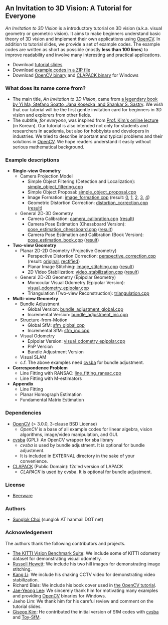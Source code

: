 ## An Invitation to 3D Vision: A Tutorial for Everyone
_An Invitation to 3D Vision_ is a introductory tutorial on 3D vision (a.k.a. visual geometry or geometric vision).
It aims to make beginners understand basic theory of 3D vision and implement their own applications using [OpenCV][].
In addition to tutorial slides, we provide a set of example codes. The example codes are written as short as possible (mostly __less than 100 lines__) to improve readability and involve many interesting and practical applications.

* Download [tutorial slides](https://github.com/sunglok/3dv_tutorial/releases/download/misc/3dv_slides.pdf)
* Download [example codes in a ZIP file](https://github.com/sunglok/3dv_tutorial/archive/master.zip)
* Download [OpenCV binary](https://github.com/sunglok/3dv_tutorial/releases/download/misc/OpenCV_v3.2.0_32bit.zip) and [CLAPACK binary](https://github.com/sunglok/3dv_tutorial/releases/download/misc/CLAPACK_v3.2.1_32bit.zip) for Windows

### What does its name come from?
* The main title, _An Invitation to 3D Vision_, came from [a legendary book by Yi Ma, Stefano Soatto, Jana Kosecka, and Shankar S. Sastry](http://vision.ucla.edu/MASKS/). We wish that our tutorial will be the first gentle invitation card for beginners in 3D vision and explorers from other fields.
* The subtitle, _for everyone_, was inspired from [Prof. Kim's online lecture](https://hunkim.github.io/ml/) (in Korean). Our tutorial is also intended not only for students and researchers in academia, but also for hobbyists and developers in industries. We tried to describe important and typical problems and their solutions in [OpenCV][]. We hope readers understand it easily without serious mathematical background.

### Example descriptions
* __Single-view Geometry__
  * Camera Projection Model
    * Simple Object Filtering (Detection and Localization): [simple_object_filtering.cpp][]
    * Simple Object Proposal: [simple_object_proposal.cpp][]
    * Image Formation: [image_formation.cpp][] (result: [0](https://drive.google.com/file/d/0B_iOV9kV0whLY2luc05jZGlkZ2s/view?usp=sharing), [1](https://drive.google.com/file/d/0B_iOV9kV0whLS3M4S09ZZHpjTkU/view?usp=sharing), [2](https://drive.google.com/file/d/0B_iOV9kV0whLV2dLZHd0MmVkd28/view?usp=sharing), [3](https://drive.google.com/file/d/0B_iOV9kV0whLS1ZBR25WekpMYjA/view?usp=sharing), [4](https://drive.google.com/file/d/0B_iOV9kV0whLYVB0dm9Fc0dvRzQ/view?usp=sharing))
    * Geometric Distortion Correction: [distortion_correction.cpp][] ([result](https://www.youtube.com/watch?v=HKetupWh4V8))
  * General 2D-3D Geometry
    * Camera Calibration: [camera_calibration.cpp][] ([result](https://drive.google.com/file/d/0B_iOV9kV0whLZ0pDbWdXNWRrZ00/view?usp=sharing))
    * Camera Pose Estimation (Chessboard Version): [pose_estimation_chessboard.cpp][] ([result](https://www.youtube.com/watch?v=4nA1OQGL-ig))
    * Camera Pose Estimation and Calibration (Book Version): [pose_estimation_book.cpp][] ([result](https://www.youtube.com/watch?v=GYp4h0yyB3Y))
* __Two-view Geometry__
  * Planar 2D-2D Geometry (Projective Geometry)
    * Perspective Distortion Correction: [perspective_correction.cpp][] (result: [original](https://drive.google.com/file/d/0B_iOV9kV0whLVlFpeFBzYWVadlk/view?usp=sharing), [rectified](https://drive.google.com/file/d/0B_iOV9kV0whLMi1UTjN5QXhnWFk/view?usp=sharing))
    * Planar Image Stitching: [image_stitching.cpp][] ([result](https://drive.google.com/file/d/0B_iOV9kV0whLOEQzVmhGUGVEaW8/view?usp=sharing))
    * 2D Video Stabilization: [video_stabilization.cpp][] ([result](https://www.youtube.com/watch?v=be_dzYicEzI))
  * General 2D-2D Geometry (Epipolar Geometry)
    * Monocular Visual Odometry (Epipolar Version): [visual_odometry_epipolar.cpp][]
    * Triangulation (Two-view Reconstruction): [triangulation.cpp][]
* __Multi-view Geometry__
  * Bundle Adjustment
    * Global Version: [bundle_adjustment_global.cpp][]
    * Incremental Version: [bundle_adjustment_inc.cpp][]
  * Structure-from-Motion
    * Global SfM: [sfm_global.cpp][]
    * Incremental SfM: [sfm_inc.cpp][]
  * Visual Odometry
    * Epipolar Version: [visual_odometry_epipolar.cpp][]
    * PnP Version
    * Bundle Adjustment Version
  * Visual SLAM
  * c.f. The above examples need [cvsba][] for bundle adjustment.
* __Correspondence Problem__
  * Line Fitting with RANSAC: [line_fitting_ransac.cpp][]
  * Line Fitting with M-estimators
* **Appendix**
  * Line Fitting
  * Planar Homograph Estimation
  * Fundamental Matrix Estimation

### Dependencies
* [OpenCV][] (> 3.0.0, 3-clause BSD License)
  * _OpenCV_ is a base of all example codes for linear algebra, vision algorithms, image/video manipulation, and GUI.
* [cvsba][] (GPL): An OpenCV wrapper for sba library
  * _cvsba_ is used by bundle adjustment. It is optional for bundle adjustment.
  * It is included in EXTERNAL directory in the sake of your convenience.
* [CLAPACK][] (Public Domain): f2c'ed version of LAPACK
  * _CLAPACK_ is used by cvsba. It is optional for bundle adjustment.

### License
* [Beerware](http://en.wikipedia.org/wiki/Beerware)

### Authors
* [Sunglok Choi](http://sites.google.com/site/sunglok/) (sunglok AT hanmail DOT net)

### Acknowledgement
The authors thank the following contributors and projects.

* [The KITTI Vision Benchmark Suite](http://www.cvlibs.net/datasets/kitti/): We include some of KITTI odometry dataset for demonstrating visual odometry.
* [Russell Hewett](https://courses.engr.illinois.edu/cs498dh3/fa2013/projects/stitching/ComputationalPhotograph_ProjectStitching.html): We include his two hill images for demonstrating image stitching.
* [Kang Li](http://www.cs.cmu.edu/~kangli/code/Image_Stabilizer.html): We include his shaking CCTV video for demonstrating video stabilization.
* Richard Blais: We include his book cover used in [the OpenCV tutorial](http://docs.opencv.org/3.1.0/dc/d16/tutorial_akaze_tracking.html).
* [Jae-Yeong Lee](https://sites.google.com/site/roricljy/): We sincerely thank him for motivating many examples and providing [OpenCV][] binaries for Windows.
* Jaeho Lim: We thank him for his careful review and comment on the tutorial slides.
* [Giseop Kim](https://sites.google.com/view/giseopkim): He contributed the initial version of SfM codes with [cvsba][] and [Toy-SfM](https://github.com/royshil/SfM-Toy-Library).

[OpenCV]: http://opencv.org/
[cvsba]: https://www.uco.es/investiga/grupos/ava/node/39
[CLAPACK]: http://www.netlib.org/clapack/

[simple_object_filtering.cpp]: https://github.com/sunglok/3dv_tutorial/blob/master/src/simple_object_filtering.cpp
[simple_object_proposal.cpp]: https://github.com/sunglok/3dv_tutorial/blob/master/src/simple_object_proposal.cpp
[image_formation.cpp]: https://github.com/sunglok/3dv_tutorial/blob/master/src/image_formation.cpp
[distortion_correction.cpp]: https://github.com/sunglok/3dv_tutorial/blob/master/src/distortion_correction.cpp
[camera_calibration.cpp]: https://github.com/sunglok/3dv_tutorial/blob/master/src/camera_calibration.cpp
[pose_estimation_chessboard.cpp]: https://github.com/sunglok/3dv_tutorial/blob/master/src/pose_estimation_chessboard.cpp
[pose_estimation_book.cpp]: https://github.com/sunglok/3dv_tutorial/blob/master/src/pose_estimation_book.cpp
[perspective_correction.cpp]: https://github.com/sunglok/3dv_tutorial/blob/master/src/perspective_correction.cpp
[image_stitching.cpp]: https://github.com/sunglok/3dv_tutorial/blob/master/src/image_stitching.cpp
[video_stabilization.cpp]: https://github.com/sunglok/3dv_tutorial/blob/master/src/video_stabilization.cpp
[visual_odometry_epipolar.cpp]: https://github.com/sunglok/3dv_tutorial/blob/master/src/visual_odometry_epipolar.cpp
[triangulation.cpp]: https://github.com/sunglok/3dv_tutorial/blob/master/src/triangulation.cpp
[bundle_adjustment_global.cpp]: https://github.com/sunglok/3dv_tutorial/blob/master/src/bundle_adjustment_global.cpp
[bundle_adjustment_inc.cpp]: https://github.com/sunglok/3dv_tutorial/blob/master/src/bundle_adjustment_inc.cpp
[sfm_global.cpp]: https://github.com/sunglok/3dv_tutorial/blob/master/src/sfm_global.cpp
[sfm_inc.cpp]: https://github.com/sunglok/3dv_tutorial/blob/master/src/sfm_inc.cpp
[line_fitting_ransac.cpp]: https://github.com/sunglok/3dv_tutorial/blob/master/src/line_fitting_ransac.cpp
